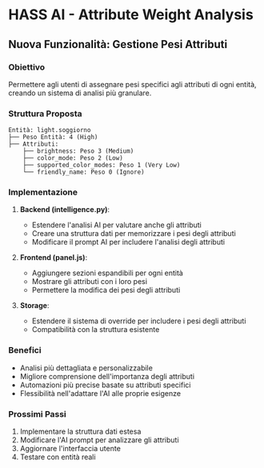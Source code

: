 # HASS AI - Attribute Weight Analysis

## Nuova Funzionalità: Gestione Pesi Attributi

### Obiettivo
Permettere agli utenti di assegnare pesi specifici agli attributi di ogni entità, creando un sistema di analisi più granulare.

### Struttura Proposta

```
Entità: light.soggiorno
├── Peso Entità: 4 (High)
├── Attributi:
    ├── brightness: Peso 3 (Medium)
    ├── color_mode: Peso 2 (Low) 
    ├── supported_color_modes: Peso 1 (Very Low)
    └── friendly_name: Peso 0 (Ignore)
```

### Implementazione

1. **Backend (intelligence.py)**:
   - Estendere l'analisi AI per valutare anche gli attributi
   - Creare una struttura dati per memorizzare i pesi degli attributi
   - Modificare il prompt AI per includere l'analisi degli attributi

2. **Frontend (panel.js)**:
   - Aggiungere sezioni espandibili per ogni entità
   - Mostrare gli attributi con i loro pesi
   - Permettere la modifica dei pesi degli attributi

3. **Storage**:
   - Estendere il sistema di override per includere i pesi degli attributi
   - Compatibilità con la struttura esistente

### Benefici

- Analisi più dettagliata e personalizzabile
- Migliore comprensione dell'importanza degli attributi
- Automazioni più precise basate su attributi specifici
- Flessibilità nell'adattare l'AI alle proprie esigenze

### Prossimi Passi

1. Implementare la struttura dati estesa
2. Modificare l'AI prompt per analizzare gli attributi
3. Aggiornare l'interfaccia utente
4. Testare con entità reali
